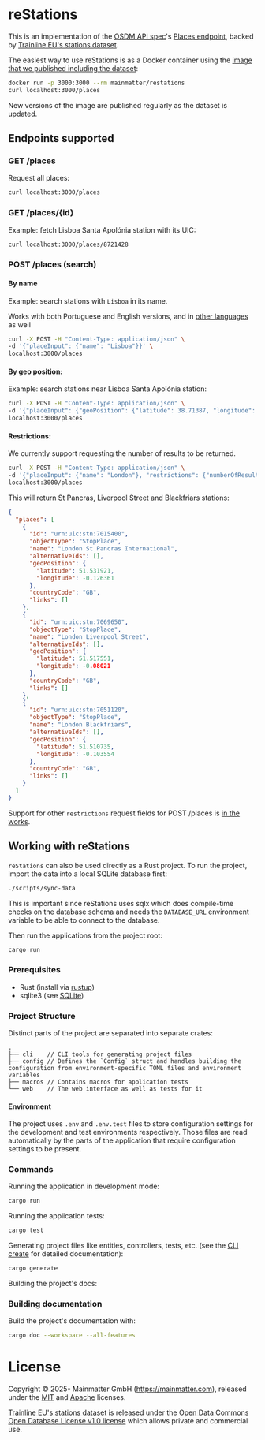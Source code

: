 # reStations

This is an implementation of the [OSDM API spec](https://osdm.io)'s [Places endpoint](https://redocly.github.io/redoc/?url=https://raw.githubusercontent.com/UnionInternationalCheminsdeFer/OSDM/master/specification/v3.3/OSDM-online-api-v3.3.0.yml&nocors#tag/Places), backed by [Trainline EU's stations dataset](https://github.com/trainline-eu/stations).

The easiest way to use reStations is as a Docker container using the [image that we published including the dataset](https://hub.docker.com/r/mainmatter/restations):

```bash
docker run -p 3000:3000 --rm mainmatter/restations
curl localhost:3000/places
```

New versions of the image are published regularly as the dataset is updated.

## Endpoints supported

### GET /places

Request all places:
```bash
curl localhost:3000/places
```

### GET /places/{id}

Example: fetch Lisboa Santa Apolónia station with its UIC:
```bash
curl localhost:3000/places/8721428
```

### POST /places (search)

#### By name

Example: search stations with `Lisboa` in its name.

Works with both Portuguese and English versions, and in [other languages](https://github.com/trainline-eu/stations/blob/master/src/main/resources/languages.json) as well

```bash
curl -X POST -H "Content-Type: application/json" \
-d '{"placeInput": {"name": "Lisboa"}}' \
localhost:3000/places
```

#### By geo position:

Example: search stations near Lisboa Santa Apolónia station:

```bash
curl -X POST -H "Content-Type: application/json" \
-d '{"placeInput": {"geoPosition": {"latitude": 38.71387, "longitude": -9.122271}}}' \
localhost:3000/places
```

#### Restrictions:

We currently support requesting the number of results to be returned.

```bash
curl -X POST -H "Content-Type: application/json" \
-d '{"placeInput": {"name": "London"}, "restrictions": {"numberOfResults": 3}}' \
localhost:3000/places
```

This will return St Pancras, Liverpool Street and Blackfriars stations:

```json
{
  "places": [
    {
      "id": "urn:uic:stn:7015400",
      "objectType": "StopPlace",
      "name": "London St Pancras International",
      "alternativeIds": [],
      "geoPosition": {
        "latitude": 51.531921,
        "longitude": -0.126361
      },
      "countryCode": "GB",
      "links": []
    },
    {
      "id": "urn:uic:stn:7069650",
      "objectType": "StopPlace",
      "name": "London Liverpool Street",
      "alternativeIds": [],
      "geoPosition": {
        "latitude": 51.517551,
        "longitude": -0.08021
      },
      "countryCode": "GB",
      "links": []
    },
    {
      "id": "urn:uic:stn:7051120",
      "objectType": "StopPlace",
      "name": "London Blackfriars",
      "alternativeIds": [],
      "geoPosition": {
        "latitude": 51.510735,
        "longitude": -0.103554
      },
      "countryCode": "GB",
      "links": []
    }
  ]
}
```

Support for other `restrictions` request fields for POST /places is [in the works](https://github.com/mainmatter/reStations/issues/65).

## Working with reStations

`reStations` can also be used directly as a Rust project. To run the project, import the data into a local SQLite database first:

```bash
./scripts/sync-data
```

This is important since reStations uses sqlx which does compile-time checks on the database schema and needs the `DATABASE_URL` environment variable to be able to connect to the database.

Then run the applications from the project root:

```bash
cargo run
```

### Prerequisites

* Rust (install via [rustup](https://rustup.rs))
* sqlite3 (see [SQLite](https://www.sqlite.org))

### Project Structure

Distinct parts of the project are separated into separate crates:

```
.
├── cli    // CLI tools for generating project files
├── config // Defines the `Config` struct and handles building the configuration from environment-specific TOML files and environment variables
├── macros // Contains macros for application tests
└── web    // The web interface as well as tests for it
```

#### Environment

The project uses `.env` and `.env.test` files to store configuration settings for the development and test environments respectively. Those files are read automatically by the parts of the application that require configuration settings to be present.

### Commands

Running the application in development mode:

```bash
cargo run
```

Running the application tests:

```bash
cargo test
```

Generating project files like entities, controllers, tests, etc. (see the [CLI create](./cli/README.md) for detailed documentation):

```bash
cargo generate
```

Building the project's docs:

### Building documentation

Build the project's documentation with:

```bash
cargo doc --workspace --all-features
```

# License

Copyright © 2025- Mainmatter GmbH (https://mainmatter.com), released under the
[MIT](./LICENSE-MIT) and [Apache](./LICENSE-APACHE) licenses.

[Trainline EU's stations dataset](https://github.com/trainline-eu/stations) is released under the [Open Data Commons Open Database License v1.0 license](https://github.com/trainline-eu/stations/blob/master/LICENCE.txt) which allows private and commercial use.
